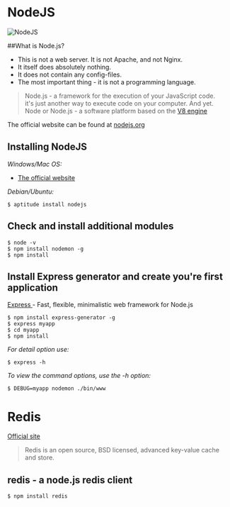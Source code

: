 # NodeJS

![NodeJS](http://thinking.bohdanvorona.name/wp-content/uploads/2014/07/Node_Js.png)

##What is Node.js?

* This is not a web server. It is not Apache, and not Nginx.
* It itself does absolutely nothing.
* It does not contain any config-files.
* The most important thing - it is not a programming language. <br />

> Node.js - a framework for the execution of your JavaScript code. <br />
it's just another way to execute code on your computer. And yet. <br />
Node or Node.js - a software platform based on the [V8 engine](https://code.google.com/p/v8/) <br />

The official website can be found at [nodejs.org](http://nodejs.org)

## Installing NodeJS
*Windows/Mac OS:*

* [The official website](http://nodejs.org)
    
*Debian/Ubuntu:*

    $ aptitude install nodejs

## Check and install additional modules

    $ node -v
    $ npm install nodemon -g
    $ npm install 
    
## Install Express generator and create you're first application

[Express ](http://nodejs.org) - Fast, flexible, minimalistic web framework for Node.js

    $ npm install express-generator -g
    $ express myapp
    $ cd myapp
    $ npm install
    
*For detail option use:*
    
    $ express -h
        
*To view the command options, use the -h option:*
    
    $ DEBUG=myapp nodemon ./bin/www 

# Redis

[Official site](http://redis.io/)
>Redis is an open source, BSD licensed, advanced key-value cache and store.

## redis - a node.js redis client

    $ npm install redis